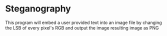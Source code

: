 # Steganography
This program will embed a user provided text into an image file by changing the LSB of every pixel's RGB and output the image resulting image as PNG
